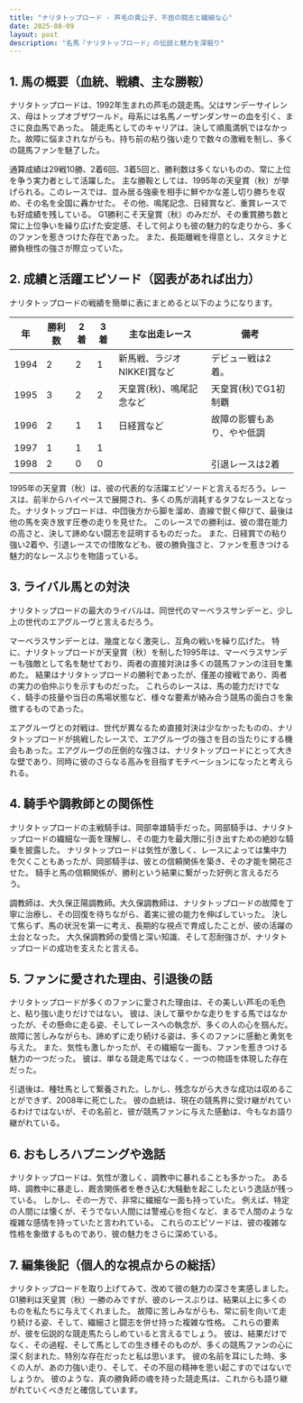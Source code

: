 ```yaml
---
title: "ナリタトップロード - 芦毛の貴公子、不屈の闘志と繊細な心"
date: 2025-08-09
layout: post
description: "名馬『ナリタトップロード』の伝説と魅力を深堀り"
---
```


## 1. 馬の概要（血統、戦績、主な勝鞍）

ナリタトップロードは、1992年生まれの芦毛の競走馬。父はサンデーサイレンス、母はトップオブザワールド。母系には名馬ノーザンダンサーの血を引く、まさに良血馬であった。  競走馬としてのキャリアは、決して順風満帆ではなかった。故障に悩まされながらも、持ち前の粘り強い走りで数々の激戦を制し、多くの競馬ファンを魅了した。

通算成績は29戦10勝、2着6回、3着5回と、勝利数は多くないものの、常に上位を争う実力者として活躍した。  主な勝鞍としては、1995年の天皇賞（秋）が挙げられる。このレースでは、並み居る強豪を相手に鮮やかな差し切り勝ちを収め、その名を全国に轟かせた。  その他、鳴尾記念、日経賞など、重賞レースでも好成績を残している。  G1勝利こそ天皇賞（秋）のみだが、その重賞勝ち数と常に上位争いを繰り広げた安定感、そして何よりも彼の魅力的な走りから、多くのファンを惹きつけた存在であった。  また、長距離戦を得意とし、スタミナと勝負根性の強さが際立っていた。


## 2. 成績と活躍エピソード（図表があれば出力）

ナリタトップロードの戦績を簡単に表にまとめると以下のようになります。

| 年 | 勝利数 | 2着 | 3着 | 主な出走レース | 備考 |
|---|---|---|---|---|---|
| 1994 | 2 | 2 | 1 | 新馬戦、ラジオNIKKEI賞など |  デビュー戦は2着。 |
| 1995 | 3 | 2 | 2 | 天皇賞(秋)、鳴尾記念など | 天皇賞(秋)でG1初制覇 |
| 1996 | 2 | 1 | 1 | 日経賞など | 故障の影響もあり、やや低調 |
| 1997 | 1 | 1 | 1 |  |  |
| 1998 | 2 | 0 | 0 |  |  引退レースは2着 |


1995年の天皇賞（秋）は、彼の代表的な活躍エピソードと言えるだろう。レースは、前半からハイペースで展開され、多くの馬が消耗するタフなレースとなった。ナリタトップロードは、中団後方から脚を溜め、直線で鋭く伸びて、最後は他の馬を突き放す圧巻の走りを見せた。  このレースでの勝利は、彼の潜在能力の高さと、決して諦めない闘志を証明するものだった。  また、日経賞での粘り強い2着や、引退レースでの惜敗なども、彼の勝負強さと、ファンを惹きつける魅力的なレースぶりを物語っている。


## 3. ライバル馬との対決

ナリタトップロードの最大のライバルは、同世代のマーベラスサンデーと、少し上の世代のエアグルーヴと言えるだろう。

マーベラスサンデーとは、幾度となく激突し、互角の戦いを繰り広げた。  特に、ナリタトップロードが天皇賞（秋）を制した1995年は、マーベラスサンデーも強敵として名を馳せており、両者の直接対決は多くの競馬ファンの注目を集めた。  結果はナリタトップロードの勝利であったが、僅差の接戦であり、両者の実力の伯仲ぶりを示すものだった。  これらのレースは、馬の能力だけでなく、騎手の技量や当日の馬場状態など、様々な要素が絡み合う競馬の面白さを象徴するものであった。

エアグルーヴとの対戦は、世代が異なるため直接対決は少なかったものの、ナリタトップロードが挑戦したレースで、エアグルーヴの強さを目の当たりにする機会もあった。エアグルーヴの圧倒的な強さは、ナリタトップロードにとって大きな壁であり、同時に彼のさらなる高みを目指すモチベーションになったと考えられる。


## 4. 騎手や調教師との関係性

ナリタトップロードの主戦騎手は、岡部幸雄騎手だった。岡部騎手は、ナリタトップロードの繊細な一面を理解し、その能力を最大限に引き出すための絶妙な騎乗を披露した。  ナリタトップロードは気性が激しく、レースによっては集中力を欠くこともあったが、岡部騎手は、彼との信頼関係を築き、その才能を開花させた。  騎手と馬の信頼関係が、勝利という結果に繋がった好例と言えるだろう。

調教師は、大久保正陽調教師。大久保調教師は、ナリタトップロードの故障を丁寧に治療し、その回復を待ちながら、着実に彼の能力を伸ばしていった。  決して焦らず、馬の状況を第一に考え、長期的な視点で育成したことが、彼の活躍の土台となった。  大久保調教師の愛情と深い知識、そして忍耐強さが、ナリタトップロードの成功を支えたと言える。


## 5. ファンに愛された理由、引退後の話

ナリタトップロードが多くのファンに愛された理由は、その美しい芦毛の毛色と、粘り強い走りだけではない。  彼は、決して華やかな走りをする馬ではなかったが、その懸命に走る姿、そしてレースへの執念が、多くの人の心を掴んだ。  故障に苦しみながらも、諦めずに走り続ける姿は、多くのファンに感動と勇気を与えた。  また、気性も激しかったが、その繊細な一面も、ファンを惹きつける魅力の一つだった。  彼は、単なる競走馬ではなく、一つの物語を体現した存在だった。

引退後は、種牡馬として繋養された。しかし、残念ながら大きな成功は収めることができず、2008年に死亡した。  彼の血統は、現在の競馬界に受け継がれているわけではないが、その名前と、彼が競馬ファンに与えた感動は、今もなお語り継がれている。


## 6. おもしろハプニングや逸話

ナリタトップロードは、気性が激しく、調教中に暴れることも多かった。  ある時、調教中に暴走し、厩舎関係者を巻き込む大騒動を起こしたという逸話が残っている。  しかし、その一方で、非常に繊細な一面も持っていた。  例えば、特定の人間には懐くが、そうでない人間には警戒心を抱くなど、まるで人間のような複雑な感情を持っていたと言われている。  これらのエピソードは、彼の複雑な性格を象徴するものであり、彼の魅力をさらに深めている。


## 7. 編集後記（個人的な視点からの総括）

ナリタトップロードを取り上げてみて、改めて彼の魅力の深さを実感しました。G1勝利は天皇賞（秋）一勝のみですが、彼のレースぶりは、結果以上に多くのものを私たちに与えてくれました。  故障に苦しみながらも、常に前を向いて走り続ける姿、そして、繊細さと闘志を併せ持った複雑な性格。  これらの要素が、彼を伝説的な競走馬たらしめていると言えるでしょう。  彼は、結果だけでなく、その過程、そして馬としての生き様そのものが、多くの競馬ファンの心に深く刻まれた、特別な存在だったと私は思います。  彼の名前を耳にした時、多くの人が、あの力強い走り、そして、その不屈の精神を思い起こすのではないでしょうか。  彼のような、真の勝負師の魂を持った競走馬は、これからも語り継がれていくべきだと確信しています。
